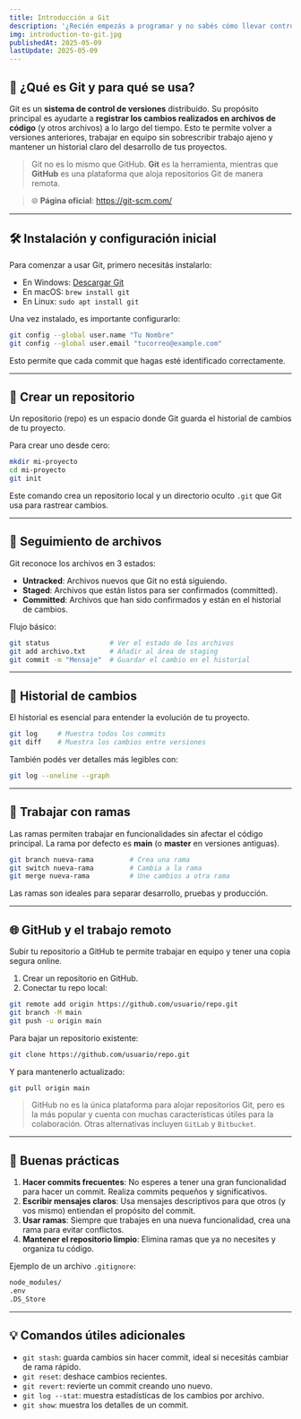 ```yaml
---
title: Introducción a Git
description: '¿Recién empezás a programar y no sabés cómo llevar control de tus proyectos? En este artículo vas a aprender paso a paso cómo usar Git, la herramienta de control de versiones más usada del mundo. Desde los primeros comandos hasta buenas prácticas y conexión con GitHub, todo explicado de forma clara y sencilla para que puedas dominarlo sin miedo.'
img: introduction-to-git.jpg
publishedAt: 2025-05-09
lastUpdate: 2025-05-09
---
```


## 📘 ¿Qué es Git y para qué se usa?

Git es un **sistema de control de versiones** distribuido. Su propósito principal es ayudarte a **registrar los cambios realizados en archivos de código** (y otros archivos) a lo largo del tiempo. Esto te permite volver a versiones anteriores, trabajar en equipo sin sobrescribir trabajo ajeno y mantener un historial claro del desarrollo de tus proyectos.

> Git no es lo mismo que GitHub. **Git** es la herramienta, mientras que **GitHub** es una plataforma que aloja repositorios Git de manera remota.

> 🌐 **Página oficial**: https://git-scm.com/

---

## 🛠️ Instalación y configuración inicial

Para comenzar a usar Git, primero necesitás instalarlo:

- En Windows: [Descargar Git](https://git-scm.com/downloads/win)
- En macOS: `brew install git`
- En Linux: `sudo apt install git`

Una vez instalado, es importante configurarlo:

```bash
git config --global user.name "Tu Nombre"
git config --global user.email "tucorreo@example.com"
```

Esto permite que cada commit que hagas esté identificado correctamente.

---

## 📁 Crear un repositorio

Un repositorio (repo) es un espacio donde Git guarda el historial de cambios de tu proyecto.

Para crear uno desde cero:

```bash
mkdir mi-proyecto
cd mi-proyecto
git init
```

Este comando crea un repositorio local y un directorio oculto `.git` que Git usa para rastrear cambios.

---

## 📄 Seguimiento de archivos

Git reconoce los archivos en 3 estados:

- **Untracked**: Archivos nuevos que Git no está siguiendo.
- **Staged**: Archivos que están listos para ser confirmados (committed).
- **Committed**: Archivos que han sido confirmados y están en el historial de cambios.

Flujo básico:

```bash
git status               # Ver el estado de los archivos
git add archivo.txt      # Añadir al área de staging
git commit -m "Mensaje"  # Guardar el cambio en el historial
```

---

## 📜 Historial de cambios

El historial es esencial para entender la evolución de tu proyecto.

```bash
git log     # Muestra todos los commits
git diff    # Muestra los cambios entre versiones
```

También podés ver detalles más legibles con:

```bash
git log --oneline --graph
```

---

## 🌿 Trabajar con ramas

Las ramas permiten trabajar en funcionalidades sin afectar el código principal. La rama por defecto es **main** (o **master** en versiones antiguas).

```bash
git branch nueva-rama         # Crea una rama
git switch nueva-rama         # Cambia a la rama
git merge nueva-rama          # Une cambios a otra rama
```

Las ramas son ideales para separar desarrollo, pruebas y producción.

---

## 🌐 GitHub y el trabajo remoto

Subir tu repositorio a GitHub te permite trabajar en equipo y tener una copia segura online.

1. Crear un repositorio en GitHub.
2. Conectar tu repo local:

```bash
git remote add origin https://github.com/usuario/repo.git
git branch -M main
git push -u origin main
```

Para bajar un repositorio existente:

```bash
git clone https://github.com/usuario/repo.git
```

Y para mantenerlo actualizado:

```bash
git pull origin main
```

> GitHub no es la única plataforma para alojar repositorios Git, pero es la más popular y cuenta con muchas características útiles para la colaboración. Otras alternativas incluyen `GitLab` y `Bitbucket`.

---

## 🧹 Buenas prácticas

1. **Hacer commits frecuentes**: No esperes a tener una gran funcionalidad para hacer un commit. Realiza commits pequeños y significativos.
2. **Escribir mensajes claros**: Usa mensajes descriptivos para que otros (y vos mismo) entiendan el propósito del commit.
3. **Usar ramas**: Siempre que trabajes en una nueva funcionalidad, crea una rama para evitar conflictos.
4. **Mantener el repositorio limpio**: Elimina ramas que ya no necesites y organiza tu código.

Ejemplo de un archivo `.gitignore`:

```bash
node_modules/
.env
.DS_Store
```

---

## 💡 Comandos útiles adicionales

- `git stash`: guarda cambios sin hacer commit, ideal si necesitás cambiar de rama rápido.
- `git reset`: deshace cambios recientes.
- `git revert`: revierte un commit creando uno nuevo.
- `git log --stat`: muestra estadísticas de los cambios por archivo.
- `git show`: muestra los detalles de un commit.
